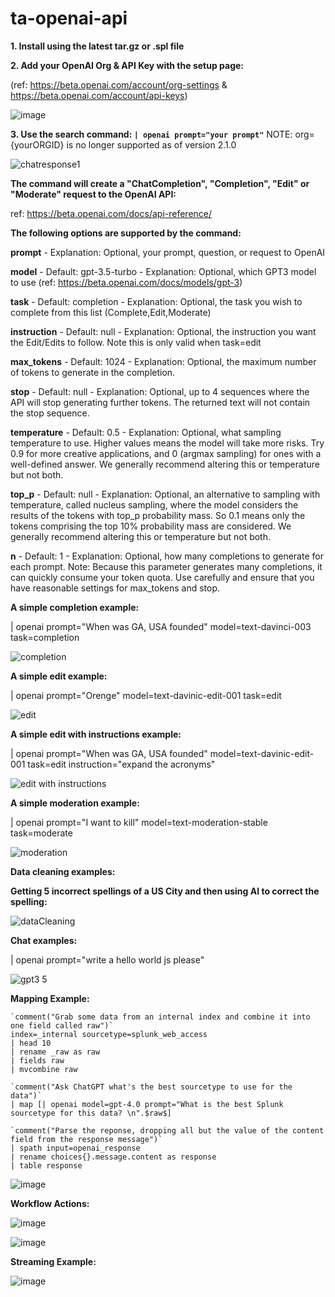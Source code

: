 # ta-openai-api

**1. Install using the latest tar.gz or .spl file**

**2. Add your OpenAI Org & API Key with the setup page:**

(ref: https://beta.openai.com/account/org-settings & https://beta.openai.com/account/api-keys)

![image](https://user-images.githubusercontent.com/4107863/214665563-7616ddbc-ef22-4289-ba6c-3829fd13746d.png)

**3. Use the search command: `| openai prompt="your prompt"`**   NOTE: org={yourORGID} is no longer supported as of version 2.1.0

![chatresponse1](https://user-images.githubusercontent.com/4107863/214673955-b77c6e4c-b628-4b3e-85df-b200dc205036.PNG)

**The command will create a "ChatCompletion", "Completion", "Edit" or "Moderate" request to the OpenAI API:**

ref: https://beta.openai.com/docs/api-reference/

**The following options are supported by the command:**

**prompt** - Explanation: Optional, your prompt, question, or request to OpenAI

**model** - Default: gpt-3.5-turbo - Explanation: Optional, which GPT3 model to use (ref: https://beta.openai.com/docs/models/gpt-3)

**task** - Default: completion - Explanation: Optional, the task you wish to complete from this list (Complete,Edit,Moderate)

**instruction** - Default: null - Explanation: Optional, the instruction you want the Edit/Edits to follow.  Note this is only valid when task=edit

**max_tokens** - Default: 1024 - Explanation: Optional, the maximum number of tokens to generate in the completion.

**stop** - Default: null - Explanation: Optional, up to 4 sequences where the API will stop generating further tokens. The returned text will not contain the stop sequence. 

**temperature** - Default: 0.5 - Explanation:  Optional, what sampling temperature to use. Higher values means the model will take more risks. Try 0.9 for more creative applications, and 0 (argmax sampling) for ones with a well-defined answer. We generally recommend altering this or temperature but not both.

**top_p** - Default: null - Explanation:  Optional, an alternative to sampling with temperature, called nucleus sampling, where the model considers the results of the tokens with top_p probability mass. So 0.1 means only the tokens comprising the top 10% probability mass are considered. We generally recommend altering this or temperature but not both.

**n** - Default: 1 - Explanation: Optional, how many completions to generate for each prompt. Note: Because this parameter generates many completions, it can quickly consume your token quota. Use carefully and ensure that you have reasonable settings for max_tokens and stop.

**A simple completion example:**

| openai prompt="When was GA, USA founded" model=text-davinci-003 task=completion 

![completion](https://user-images.githubusercontent.com/4107863/215298412-8f69339a-b225-464e-a6a8-5ef899061e3d.PNG)

**A simple edit example:**

| openai prompt="Orenge" model=text-davinic-edit-001 task=edit 

![edit](https://user-images.githubusercontent.com/4107863/215298419-c1f8fcdf-9ef5-4576-8029-a12b7391c367.PNG)

**A simple edit with instructions example:**

| openai prompt="When was GA, USA founded" model=text-davinic-edit-001 task=edit instruction="expand the acronyms"

![edit with instructions](https://user-images.githubusercontent.com/4107863/215298526-8a377848-1107-46d4-b85e-9b62b8e1374d.PNG)

**A simple moderation example:**

| openai prompt="I want to kill" model=text-moderation-stable task=moderate

![moderation](https://user-images.githubusercontent.com/4107863/215298589-22679c0a-8dac-4a23-9e08-c05376e995f6.PNG)

**Data cleaning examples:**

**Getting 5 incorrect spellings of a US City and then using AI to correct the spelling:**

![dataCleaning](https://user-images.githubusercontent.com/4107863/215340058-1df16182-0e22-453e-9f71-e792552adcb0.PNG)

**Chat examples:**

| openai prompt="write a hello world js please"

![gpt3 5](https://user-images.githubusercontent.com/4107863/222264019-bcfde517-17e3-4fa3-8faf-ced9e942f1aa.PNG)



**Mapping Example:**
```
`comment("Grab some data from an internal index and combine it into one field called raw")`
index=_internal sourcetype=splunk_web_access
| head 10
| rename _raw as raw
| fields raw
| mvcombine raw

`comment("Ask ChatGPT what's the best sourcetype to use for the data")`
| map [| openai model=gpt-4.0 prompt="What is the best Splunk sourcetype for this data? \n".$raw$]

`comment("Parse the reponse, dropping all but the value of the content field from the response message")`
| spath input=openai_response
| rename choices{}.message.content as response
| table response
```
![image](https://user-images.githubusercontent.com/4107863/229591925-6cd02d24-e733-41be-af8a-801cc87920f8.png)


**Workflow Actions:**

![image](https://user-images.githubusercontent.com/4107863/233700024-2b8a2f6e-91d1-4e75-aa1d-60e367c12a58.png)

![image](https://user-images.githubusercontent.com/4107863/233700119-bb217dc6-6dee-4613-a601-94c4ac828154.png)

**Streaming Example:**

![image](https://github.com/bentleymi/ta-openai-api/assets/4107863/a424c828-b38c-4cad-b3f7-b4fdd55872ca)


